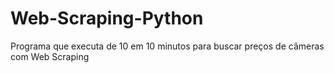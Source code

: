 # Web-Scraping-Python

Programa que executa de 10 em 10 minutos para buscar preços de câmeras com Web Scraping
